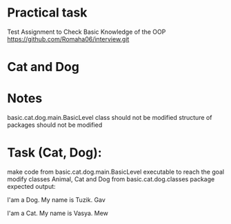 # Practical task
Test Assignment to Check Basic Knowledge of the OOP
https://github.com/Romaha06/interview.git
# Cat and Dog
# Notes

basic.cat.dog.main.BasicLevel class should not be modified
structure of packages should not be modified
# Task (Cat, Dog):

make code from basic.cat.dog.main.BasicLevel executable
to reach the goal modify classes Animal, Cat and Dog from basic.cat.dog.classes package
expected output:

I'am a Dog. My name is Tuzik. Gav

I'am a Cat. My name is Vasya. Mew

